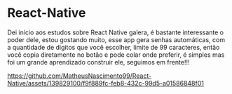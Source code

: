 # React-Native
Dei início aos estudos sobre React Native galera, é bastante interessante o poder dele, estou gostando muito, esse app gera senhas automáticas, com a quantidade de digitos que você escolher, limite de 99 caracteres, então você copia diretamente no botão e pode colar onde preferir, é simples mas foi um grande aprendizado construir ele, seguimos em frente!!!





https://github.com/MatheusNascimento99/React-Native/assets/139829100/f9f889fc-feb8-432c-99d5-a01586848f01

